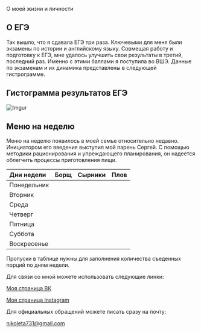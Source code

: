 О моей жизни и личности


О ЕГЭ
------------------

Так вышло, что я сдавала ЕГЭ три раза. Ключевыми для меня были экзамены по истории и английскому языку. Совмещая работу и подготовку к ЕГЭ, мне удалось улучшить свои результаты в третий, последний раз. Именно с этими баллами я поступила во ВШЭ. Данные по экзаменам и их динамика представлены в следующей гистрограмме. 


Гистограмма результатов ЕГЭ
------------------
![Imgur](https://i.imgur.com/9uSc6Mx.jpg)




Меню на неделю
------------------

Меню на неделю появилось в моей семье относительно недавно. Инициатором его введения выступил мой парень Сергей. С помощью методики рационирования и упреждающего планирования, он надеется облегчить процессы приготовления пищи.  

| Дни недели    | Борщ        | Сырники      | Плов          |
| :-----------  | :---------- | :-----------:| :-----------  |
| Понедельник   |             |              |               |
| Вторник       |             |              |               |
| Среда         |             |              |               |
| Четверг       |             |              |               |
| Пятница       |             |              |               |
| Суббота       |             |              |               |
| Воскресенье   |             |              |               |

Пропуски в таблице нужны для заполнения количества съеденных порций по дням недели. 

Для связи со мной можете использовать следующие линки:

[Моя страница ВК](https://vk.com/chern_nika)

[Моя страница Instagram](http://www.thepictaram.club/instagram/nikolettttttaaa)

Для официальных обращений можете писать сразу на почту:

<nikoleta731@gmail.com>
